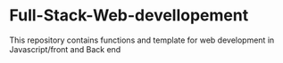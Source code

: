 # Full-Stack-Web-devellopement
This repository contains functions and template for web development in Javascript/front and Back end 
